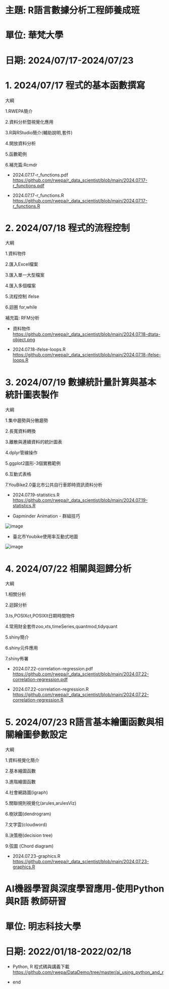 # 主題: R語言數據分析工程師養成班
# 單位: 華梵⼤學
# 日期: 2024/07/17-2024/07/23

# 1. 2024/07/17 程式的基本函數撰寫

大綱

1.RWEPA簡介

2.資料分析暨視覺化應用

3.R與RStudio簡介(輔助說明,套件)

4.開放資料分析

5.函數範例

6.補充篇:Rcmdr

+ 2024.07.17-r_functions.pdf
https://github.com/rwepa/r_data_scientist/blob/main/2024.07.17-r_functions.pdf

+ 2024.07.17-r_functions.R
https://github.com/rwepa/r_data_scientist/blob/main/2024.07.17-r_functions.R

# 2. 2024/07/18 程式的流程控制

大綱

1.資料物件

2.匯入Excel檔案

3.匯入單一大型檔案

4.匯入多個檔案

5.流程控制 ifelse

6.迴圈 for,while

補充篇: RFM分析

+ 資料物件
https://github.com/rwepa/r_data_scientist/blob/main/2024.07.18-dtata-object.png

+ 2024.07.18-ifelse-loops.R
https://github.com/rwepa/r_data_scientist/blob/main/2024.07.18-ifelse-loops.R

# 3. 2024/07/19 數據統計量計算與基本統計圖表製作

大綱

1.集中趨勢與分散趨勢

2.長寬資料轉換

3.離散與連續資料的統計圖表

4.dplyr管線操作

5.ggplot2圖形-3個實務範例

6.互動式表格

7.YouBike2.0臺北市公共自行車即時資訊資料分析

+ 2024.07.19-statistics.R
https://github.com/rwepa/r_data_scientist/blob/main/2024.07.19-statistics.R

+ Gapminder Animation - 群組技巧

![image](https://github.com/rwepa/r_data_scientist/blob/main/gapminder_animation.gif)

+ 臺北市Youbike使用率互動式地圖

![image](https://github.com/rwepa/r_data_scientist/blob/main/taipei_youbike_usage.gif)

# 4. 2024/07/22 相關與迴歸分析

大綱

1.相關分析

2.迴歸分析

3.ts,POSIXct,POSIXlt日期時間物件

4.常用財金套件zoo,xts,timeSeries,quantmod,tidyquant

5.shiny簡介

6.shiny元件應用

7.shiny佈署

+ 2024.07.22-correlation-regression.pdf
https://github.com/rwepa/r_data_scientist/blob/main/2024.07.22-correlation-regression.pdf

+ 2024.07.22-correlation-regression.R
https://github.com/rwepa/r_data_scientist/blob/main/2024.07.22-correlation-regression.R

# 5. 2024/07/23 R語言基本繪圖函數與相關繪圖參數設定

大綱

1.資料視覺化簡介

2.基本繪圖函數

3.進階繪圖函數

4.社會網路圖(igraph)

5.關聯規則視覺化(arules,arulesViz)

6.樹狀圖(dendrogram)

7.文字雲(cloudword)

8.決策樹(decision tree)

9.弦圖 (Chord diagram)

+ 2024.07.23-graphics.R
https://github.com/rwepa/r_data_scientist/blob/main/2024.07.23-graphics.R

# AI機器學習與深度學習應用-使用Python與R語 教師研習
# 單位: 明志科技大學
# 日期: 2022/01/18-2022/02/18

+ Python, R 程式碼與講義下載
https://github.com/rwepa/DataDemo/tree/master/ai_using_python_and_r

+ end
